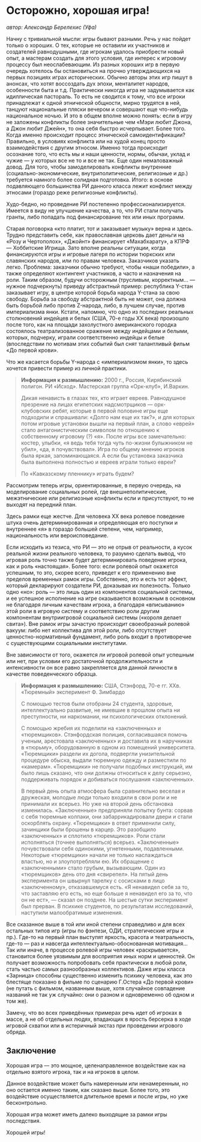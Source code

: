 # Осторожно, хорошая игра!

_автор: Александр Берелехис (Уфа)_

Начну с тривиальной мысли: игры бывают разными. Речь у нас пойдет только о хороших. О тех, которые не оставили их участников и создателей равнодушными, где игрокам удалось приобрести новый опыт, а мастерам создать для этого условия, где интерес к игровому процессу был неослабевающим. Из разных хороших игр в первую очередь хотелось бы остановиться на прочно утверждающихся на первых позициях играх исторических. Обычно авторы этих игр пишут в анонсах, что хотят воссоздать дух эпохи, менталитет народов, особенности быта и т.д. Практически никогда игра не задумывается как идиллическая пастораль. То есть не сводится к тому, что все игроки принадлежат к одной этнической общности, мирно трудятся в ней, танцуют национальные пляски вечером и совершают еще что-нибудь национальное ночью. И это в общем вполне можно понять: если в игру не заложены конфликты более значительные чем «Мэри любит Джона, а Джон любит Джейн», то она себя быстро исчерпывает. Более того. Когда именно происходит процесс этнической самоидентификации? Правильно, в условиях конфликта или на худой конец просто взаимодействия с другим этносом. Именно тогда происходит осознание того, что есть мы и наши ценности, нормы, обычаи, уклад и чужие — у которых все не то и все не так. Еще один немаловажный довод. Для того, чтобы замоделировать конфликты внутренние (социально-экономические, внутриполитические, религиозные и др.) требуется намного более солидная подготовка. Итого: в основе подавляющего большинства РИ данного класса лежит конфликт между этносами (гораздо реже религиозные конфликты).

Худо-бедно, но проведение РИ постепенно профессионализируется. Имеется в виду не улучшение качества, а то, что РИ стали получать гранты, либо попадать под финансирование тех или иных программ.

Старая поговорка «кто платит, тот и заказывает музыку» верна и здесь. Трудно представить себе, как православная церковь дает деньги на «Розу и Чертополох», «Джойнт» финансирует «Махабхарату», а КПРФ — Хоббитские Игрища. Зато вполне реальны ситуации, когда финансируются игры и игровые лагеря по истории тюркских или славянских народов, или по правам человека. Заказчиков указать легко. Проблема: заказчики обычно требуют, чтобы «наши победили», а также определяют контингент участников, а часто и назначения на роли. Таким образом, будучи осторожным (трусливым, корректным… — нужное подчеркнуть) приведу абстрактный пример: республика Y-стан заказывает игру, в центре которой борьба народа Y-стана за свою свободу. Борьба за свободу абстрактной быть не может, она должна быть борьбой либо против Z-народа, либо, в лучшем случае, против империализма янки. Кстати, напомню, что одно из последних реальных столкновений индейцев и белых (США, 70-е годы XX века) произошло после того, как на площади захолустного американского городка состоялось театрализованное сражение между индейцами и белыми, которых, подчерку, играли соответственно индейцы и белые (впоследствии по мотивам этих событий был снят талантливый фильм «До первой крови».

Что же касается борьбы Y-народа с «империализмом янки», то здесь хочется привести пример из личной практики.

> **Информация к размышлению:** 2000 г., Россия, Кирябинский полигон. РИ «Исход». Мастерская группа «Орк-клуб», И.Варкин.
> 
> Дикая ненависть в глазах тех, кто играет евреев. Равнодушное презрение на лицах египетских надсмотрщиков — орк-клубовских ребят, которые в первой половине игры еще подходили и спрашивали: «Долго нам еще их так?», и для которых потом игровые установки вышли на первый план, а слово «еврей» стало антагонистическим символом по отношению к собственному игровому (?) «я». После игры все замечательно: костер, улыбки, «я ведь тебя тогда чуть по-жизни булыжником не убил», «да, я почувствовал». Игра по общему мнению игроков была яркая, запоминающаяся. А если бы установка заказчика была выполнена полностью и евреев играли только евреи?
> 
> По «Кавказскому пленнику» играть будем?

Рассмотрим теперь игры, ориентированные, в первую очередь, на моделирование социальных ролей, где внешнеполитические, межэтнические или религиозные конфликты если и присутствуют, то не выходят на передний план.

Здесь рамки еще жестче. Для человека XX века ролевое поведение штука очень детерминированная и определяющая его поступки и внутреннее «я» в гораздо большей степени, чем, например, национальность или вероисповедание.

Если исходить из тезиса, что РИ — это не отрыв от реальности, а кусок реальной жизни реального человека, то разумно сделать вывод, что игровая роль точно также будет детерминировать поведение игрока, как и роль «настоящая». Более того: если ролевой опыт окажется успешным, то это, скорее всего, приведет к его применению вне пределов временных рамок игры. Собственно, это и есть тот эффект, который декларируют создатели РИ, доказывая их полезность. Только одно «но»: роль — это лишь один из компонентов социальной системы, и ее успешное исполнение на игре оказывается возможным в основном не благодаря личным качествам игрока, а благодаря «вписыванию» этой роли в игровую систему и соответствию роли другим компонентам внутриигровой социальной системы («короля делает свита»). Вне рамок игры зачастую происходит своеобразный ролевой вакуум: либо нет коллектива для этой роли, либо отсутствует ценностно-нормативный фундамент, либо роль входит в противоречие с существующими социальными институтами.

Вне зависимости от того, окажется ли игровой ролевой опыт успешным или нет, при условии его достаточной продолжительности и интенсивности он все равно закрепляется для данной личности в качестве поведенческого образца.

>   **Информация к размышлению:** США, Стэнфорд, 70-е гг. XXв. «Тюремный» эксперимент Ф. Зимбардо
> 
>   С помощью тестов были отобраны 24 студента, здоровые, интеллектуально развитые, не имевшие в прошлом опыта ни преступности, ни наркомании, ни психологических отклонений.
> 
> С помощью жребия их поделили на «заключенных» и «тюремщиков». Стэнфордская полиция, согласившаяся помочь ученым, арестовала «заключенных» и доставила их в наручниках в «тюрьму», оборудованную в одном из помещений университета. «Тюремщики» раздели их догола, подвергли унизительной процедуре обыска, выдали тюремную одежду и разместили по «камерам». «Тюремщики» не получали подобных инструкций, им было лишь сказано, что они должны относиться к делу серьезно, поддерживать порядок и добиваться послушания «заключенных».
> 
> В первый день опыта атмосфера была сравнительно веселая и дружеская, молодые люди только входили в свои роли и не принимали их всерьез. Но уже на второй день обстановка изменилась. «Заключенные» предприняли попытку бунта: сорвав с себя тюремные колпаки, они забаррикадировали двери и стали оскорблять охрану. «Тюремщики» в ответ применили силу, зачинщики были брошены в карцер. Это разобщило «заключенных» и сплотило «тюремщиков». Роли стали исполняться (точнее выполняться) всерьез. «Заключенные» почувствовали себя одинокими, угнетенными, подавленными. Некоторые «тюремщики» начали не только наслаждаться властью, но и злоупотребляли ею. Их обращение с «заключенными» стало грубым, вызывающим. Один из «тюремщиков» день ото дня «свирепел». На пятый день эксперимента он швырнул тарелку с сосисками в лицо «заключенному», отказавшемуся есть. «Я ненавидел себя за то, что заставляю его есть, но еще больше я ненавидел его за то, что он не ест», — сказал он позднее. На шестые сутки эксперимент был прерван. В психике студентов, по результатам исследований, наступили малообратимые изменения.

Все сказанное выше в той или иной степени справедливо и для всех остальных типов игр (игры по фэнтези, ОДИ, стратегические игры и пр.). Где-то на первый план выступят яркость, красота и театральность, где-то — раз и навсегда интеллектуально-обоснованная мотивация… Так или иначе, в процессе ролевой игры человек «раскрывается», становится более уязвимым для восприятия иных норм и ценностей. Он получает возможность попробовать себя практически в любой роли, стать частью самых разнообразных коллективов. Даже игры класса «Зарница» способны существенно изменить психику человека, как это блестяще показано в фильме по сценарию Г.Остера «До первой крови» (не путать с фильмом, названным выше, хотя случайное совпадение названий не так уж случайно: они о разном и одновременно об одном и том же).

Замечу, что во всех приведённых примерах речь идет об игроках в массе, а не об отдельных людях, впадающих в ярость берсерка в ходе игровой схватки или в истеричный экстаз при проведении игрового обряда.

## Заключение

Хорошая игра — это мощное, целенаправленное воздействие как на отдельно взятого игрока, так и на игроков в целом.

Данное воздействие может быть намеренным или ненамеренным, но оно остается именно таким, как сказано выше. Более того, это воздействие осуществляется длительное время и после игры, но уже бесконтрольно.

Хорошая игра может иметь далеко выходящие за рамки игры последствия.

Хорошей игры!
